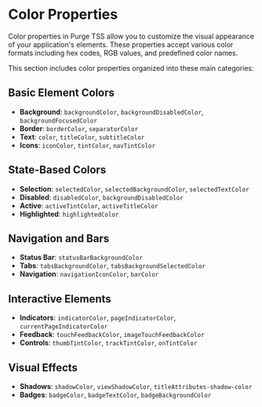 # Color Properties

Color properties in Purge TSS allow you to customize the visual appearance of your application's elements. These properties accept various color formats including hex codes, RGB values, and predefined color names.

This section includes color properties organized into these main categories:

## Basic Element Colors
- **Background**: `backgroundColor`, `backgroundDisabledColor`, `backgroundFocusedColor`
- **Border**: `borderColor`, `separatorColor`
- **Text**: `color`, `titleColor`, `subtitleColor`
- **Icons**: `iconColor`, `tintColor`, `navTintColor`

## State-Based Colors
- **Selection**: `selectedColor`, `selectedBackgroundColor`, `selectedTextColor`
- **Disabled**: `disabledColor`, `backgroundDisabledColor`
- **Active**: `activeTintColor`, `activeTitleColor`
- **Highlighted**: `highlightedColor`

## Navigation and Bars
- **Status Bar**: `statusBarBackgroundColor`
- **Tabs**: `tabsBackgroundColor`, `tabsBackgroundSelectedColor`
- **Navigation**: `navigationIconColor`, `barColor`

## Interactive Elements
- **Indicators**: `indicatorColor`, `pageIndicatorColor`, `currentPageIndicatorColor`
- **Feedback**: `touchFeedbackColor`, `imageTouchFeedbackColor`
- **Controls**: `thumbTintColor`, `trackTintColor`, `onTintColor`

## Visual Effects
- **Shadows**: `shadowColor`, `viewShadowColor`, `titleAttributes-shadow-color`
- **Badges**: `badgeColor`, `badgeTextColor`, `badgeBackgroundColor`
